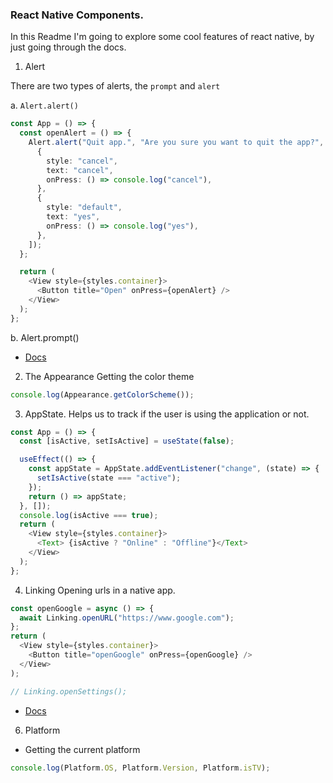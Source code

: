 ### React Native Components.

In this Readme I'm going to explore some cool features of react native, by just going through the docs.

1. Alert

There are two types of alerts, the `prompt` and `alert`

a. `Alert.alert()`

```ts
const App = () => {
  const openAlert = () => {
    Alert.alert("Quit app.", "Are you sure you want to quit the app?", [
      {
        style: "cancel",
        text: "cancel",
        onPress: () => console.log("cancel"),
      },
      {
        style: "default",
        text: "yes",
        onPress: () => console.log("yes"),
      },
    ]);
  };

  return (
    <View style={styles.container}>
      <Button title="Open" onPress={openAlert} />
    </View>
  );
};
```

b. Alert.prompt()

- [Docs](https://reactnative.dev/docs/alert)

2. The Appearance
   Getting the color theme

```ts
console.log(Appearance.getColorScheme());
```

3. AppState.
   Helps us to track if the user is using the application or not.

```ts
const App = () => {
  const [isActive, setIsActive] = useState(false);

  useEffect(() => {
    const appState = AppState.addEventListener("change", (state) => {
      setIsActive(state === "active");
    });
    return () => appState;
  }, []);
  console.log(isActive === true);
  return (
    <View style={styles.container}>
      <Text> {isActive ? "Online" : "Offline"}</Text>
    </View>
  );
};
```

4. Linking
   Opening urls in a native app.

```ts
const openGoogle = async () => {
  await Linking.openURL("https://www.google.com");
};
return (
  <View style={styles.container}>
    <Button title="openGoogle" onPress={openGoogle} />
  </View>
);

// Linking.openSettings();
```

- [Docs](https://reactnative.dev/docs/linking)

6. Platform

- Getting the current platform

```ts
console.log(Platform.OS, Platform.Version, Platform.isTV);
```
